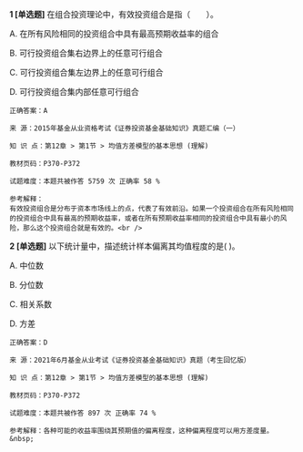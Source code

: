 **1 [单选题]** 
在组合投资理论中，有效投资组合是指（　　）。

A. 在所有风险相同的投资组合中具有最高预期收益率的组合

B. 可行投资组合集右边界上的任意可行组合

C. 可行投资组合集左边界上的任意可行组合

D. 可行投资组合集内部任意可行组合

```
正确答案：A

来 源：2015年基金从业资格考试《证券投资基金基础知识》真题汇编（一）

知 识 点：第12章 > 第1节 > 均值方差模型的基本思想 (理解)

教材页码：P370-P372

试题难度：本题共被作答 5759 次 正确率 58 %

参考解释：
有效投资组合是分布于资本市场线上的点，代表了有效前沿。如果一个投资组合在所有风险相同的投资组合中具有最高的预期收益率，或者在所有预期收益率相同的投资组合中具有最小的风险，那么这个投资组合就是有效的。<br />

```


**2 [单选题]** 以下统计量中，描述统计样本偏离其均值程度的是( )。

A. 中位数

B. 分位数

C. 相关系数

D. 方差

```
正确答案：D

来 源：2021年6月基金从业考试《证券投资基金基础知识》真题（考生回忆版）

知 识 点：第12章 > 第1节 > 均值方差模型的基本思想 (理解)

教材页码：P370-P372

试题难度：本题共被作答 897 次 正确率 74 %

参考解释：各种可能的收益率围绕其预期值的偏离程度，这种偏离程度可以用方差度量。&nbsp;
```

